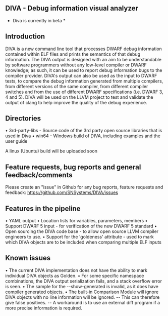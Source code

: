DIVA - Debug information visual analyzer
----------------------------------------
* Diva is currently in beta *

Introduction
------------
DIVA is a new command line tool that processes DWARF debug information contained within ELF files and prints the semantics of that debug information. The DIVA output is designed with an aim to be understandable by software programmers without any low-level compiler or DWARF knowledge; as such, it can be used to report debug information bugs to the compiler provider. DIVA's output can also be used as the input to DWARF tests, to compare the debug information generated from multiple compilers, from different versions of the same compiler, from different compiler switches and from the use of different DWARF specifications (i.e. DWARF 3, 4 and 5). DIVA will be used on the LLVM project to test and validate the output of clang to help improve the quality of the debug experience.

Directories
-----------
• 3rd-party-libs  - Source code of the 3rd party open source libraries that is used in Diva
• win64           - Windows build of DIVA, including examples and the user guide

A linux (Ubuntu) build will be uploaded soon


Feature requests, bug reports and general feedback/comments
-----------------------------------------------------------
Please create an "issue" in Github for any bug reports, feature requests and feedback:
	https://github.com/SNSystems/DIVA/issues

Features in the pipeline
------------------------
• YAML output
• Location lists for variables, parameters, members
• Support DWARF 5 input - for verification of the new DWARF 5 standard
• Open sourcing the DIVA code base - to allow open source LLVM compiler engineers to use. 
• Support for the 'goldeness' attribute - used to mark which DIVA objects are to be included when comparing multiple ELF inputs

Known issues
------------
• The current DIVA implementation does not have the ability to mark individual DIVA objects as Golden. 
• For some specific namespace combinations, the DIVA output serialization fails, and a stack overflow error is seen.
• The sample for the --show-generated is invalid, as it does have compiler generated objects.
• The built-in Comparison Module will ignore DIVA objects with no line information will be ignored.
	-- This can therefore give false positives.
	-- A workaround is to use an external diff program if a more precise information is required.




